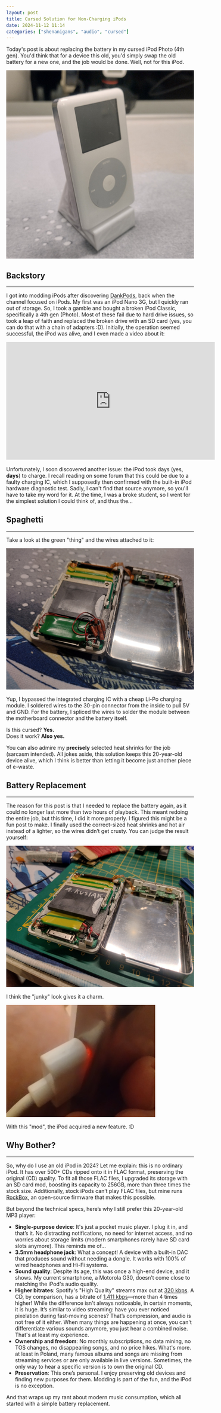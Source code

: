 ```yaml
---
layout: post
title: Cursed Solution for Non-Charging iPods
date: 2024-11-12 11:14
categories: ["shenanigans", "audio", "cursed"]
---
```


Today's post is about replacing the battery in my cursed iPod Photo (4th gen). You'd think that for a device this old, you'd simply swap the old battery for a new one, and the job would be done. Well, not for this iPod.

![iPod Photo 4th gen](../../assets/posts/cursed-solution-for-non-charging-ipods/ipod.jpg)

## Backstory

---

I got into modding iPods after discovering [DankPods](https://www.youtube.com/@DankPods/videos), back when the channel focused on iPods. My first was an iPod Nano 3G, but I quickly ran out of storage. So, I took a gamble and bought a broken iPod Classic, specifically a 4th gen (Photo). Most of these fail due to hard drive issues, so took a leap of faith and replaced the broken drive with an SD card (yes, you can do that with a chain of adapters :D). Initially, the operation seemed successful, the iPod was alive, and I even made a video about it:

<iframe width="560" height="315" src="https://www.youtube.com/embed/PDO8IemA0io?si=IRQih4rD277PFCtU" title="YouTube video player" frameborder="0" allow="accelerometer; autoplay; clipboard-write; encrypted-media; gyroscope; picture-in-picture; web-share" referrerpolicy="strict-origin-when-cross-origin" allowfullscreen></iframe>

Unfortunately, I soon discovered another issue: the iPod took days (yes, **days**) to charge. I recall reading on some forum that this could be due to a faulty charging IC, which I supposedly then confirmed with the built-in iPod hardware diagnostic test. Sadly, I can't find that source anymore, so you'll have to take my word for it. At the time, I was a broke student, so I went for the simplest solution I could think of, and thus the...

## Spaghetti

---

Take a look at the green "thing" and the wires attached to it:

![iPod internals](../../assets/posts/cursed-solution-for-non-charging-ipods/ipod_internals.jpg)

Yup, I bypassed the integrated charging IC with a cheap Li-Po charging module. I soldered wires to the 30-pin connector from the inside to pull 5V and GND. For the battery, I spliced the wires to solder the module between the motherboard connector and the battery itself.

Is this cursed? **Yes.**  
Does it work? **Also yes.**

You can also admire my **precisely** selected heat shrinks for the job (sarcasm intended). All jokes aside, this solution keeps this 20-year-old device alive, which I think is better than letting it become just another piece of e-waste.

## Battery Replacement

---

The reason for this post is that I needed to replace the battery again, as it could no longer last more than two hours of playback. This meant redoing the entire job, but this time, I did it more properly. I figured this might be a fun post to make. I finally used the correct-sized heat shrinks and hot air instead of a lighter, so the wires didn’t get crusty. You can judge the result yourself:

![iPod fixed](../../assets/posts/cursed-solution-for-non-charging-ipods/ipod_fixed.jpg)

I think the "junky" look gives it a charm.

![iPod port illumination](../../assets/posts/cursed-solution-for-non-charging-ipods/ipod_ilu.jpg)

With this "mod", the iPod acquired a new feature. :D

## Why Bother?

---

So, why do I use an old iPod in 2024? Let me explain: this is no ordinary iPod. It has over 500+ CDs ripped onto it in FLAC format, preserving the original (CD) quality. To fit all those FLAC files, I upgraded its storage with an SD card mod, boosting its capacity to 256GB, more than three times the stock size. Additionally, stock iPods can’t play FLAC files, but mine runs [RockBox](https://www.rockbox.org/), an open-source firmware that makes this possible.

But beyond the technical specs, here’s why I still prefer this 20-year-old MP3 player:

- **Single-purpose device**: It's just a pocket music player. I plug it in, and that’s it. No distracting notifications, no need for internet access, and no worries about storage limits (modern smartphones rarely have SD card slots anymore). This reminds me of...
- **3.5mm headphone jack**: What a concept! A device with a built-in DAC that produces sound without needing a dongle. It works with 100% of wired headphones and Hi-Fi systems.
- **Sound quality**: Despite its age, this was once a high-end device, and it shows. My current smartphone, a Motorola G30, doesn’t come close to matching the iPod's audio quality.
- **Higher bitrates**: Spotify's "High Quality" streams max out at [320 kbps](https://support.spotify.com/us/article/audio-quality/). A CD, by comparison, has a bitrate of [1,411 kbps](https://www.adobe.com/creativecloud/video/discover/audio-bitrate.html)—more than 4 times higher! While the difference isn't always noticeable, in certain moments, it is huge. It’s similar to video streaming: have you ever noticed pixelation during fast-moving scenes? That’s compression, and audio is not free of it either. When many things are happening at once, you can't differentiate various sounds anymore, you just hear a combined noise. That's at least my experience.
- **Ownership and freedom**: No monthly subscriptions, no data mining, no TOS changes, no disappearing songs, and no price hikes. What's more. at least in Poland, many famous albums and songs are missing from streaming services or are only available in live versions. Sometimes, the only way to hear a specific version is to own the original CD.
- **Preservation**: This one’s personal. I enjoy preserving old devices and finding new purposes for them. Modding is part of the fun, and the iPod is no exception.

And that wraps up my rant about modern music consumption, which all started with a simple battery replacement.
